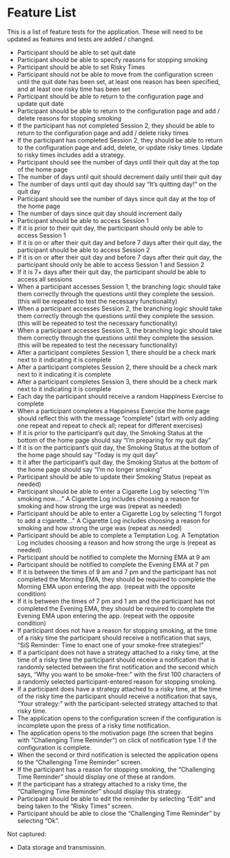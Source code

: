 # Feature List

This is a list of feature tests for the application. These will need to be
updated as features and tests are added / changed.

* Participant should be able to set quit date
* Participant should be able to specify reasons for stopping smoking
* Participant should be able to set Risky Times
* Participant should not be able to move from the configuration screen until
  the quit date has been set, at least one reason has been specified, and at
  least one risky time has been set
* Participant should be able to return to the configuration page and update
  quit date
* Participant should be able to return to the configuration page and add /
  delete reasons for stopping smoking
* If the participant has not completed Session 2, they should be able to return
  to the configuration page and add / delete risky times
* If the participant has completed Session 2, they should be able to return to
  the configuration page and add, delete, or update risky times. Update to
  risky times includes add a strategy.
* Participant should see the number of days until their quit day at the top of
  the home page
* The number of days until quit should decrement daily until their quit day
* The number of days until quit day should say “It’s quitting day!” on the quit
  day
* Participant should see the number of days since quit day at the top of the
  home page
* The number of days since quit day should increment daily
* Participant should be able to access Session 1
* If it is prior to their quit day, the participant should only be able to
  access Session 1
* If it is on or after their quit day and before 7 days after their quit day,
  the participant should be able to access Session 2
* If it is on or after their quit day and before 7 days after their quit day,
  the participant should only be able to access Session 1 and Session 2
* If it is 7+ days after their quit day, the participant should be able to
  access all sessions
* When a participant accesses Session 1, the branching logic should take them
  correctly through the questions until they complete the session. (this will
  be repeated to test the necessary functionality)
* When a participant accesses Session 2, the branching logic should take them
  correctly through the questions until they complete the session. (this will
  be repeated to test the necessary functionality)
* When a participant accesses Session 3, the branching logic should take them
  correctly through the questions until they complete the session. (this will
  be repeated to test the necessary functionality)
* After a participant completes Session 1, there should be a check mark next to
  it indicating it is complete
* After a participant completes Session 2, there should be a check mark next to
  it indicating it is complete
* After a participant completes Session 3, there should be a check mark next to
  it indicating it is complete
* Each day the participant should receive a random Happiness Exercise to
  complete
* When a participant completes a Happiness Exercise the home page should
  reflect this with the message “complete” (start with only adding one repeat
  and repeat to check all; repeat for different exercises)
* If it is prior to the participant’s quit day, the Smoking Status at the
  bottom of the home page should say “I’m preparing for my quit day”
* If it is on the participant’s quit day, the Smoking Status at the bottom of
  the home page should say “Today is my quit day”
* It it after the participant’s quit day, the Smoking Status at the bottom of
  the home page should say “I’m no longer smoking”
* Participant should be able to update their Smoking Status (repeat as needed)
* Participant should be able to enter a Cigarette Log by selecting “I’m smoking
  now….” A Cigarette Log includes choosing a reason for smoking and how strong
  the urge was (repeat as needed)
* Participant should be able to enter a Cigarette Log by selecting “I forgot
  to add a cigarette…” A Cigarette Log includes choosing a reason for smoking
  and how strong the urge was (repeat as needed)
* Participant should be able to complete a Temptation Log. A Temptation Log
  includes choosing a reason and how strong the urge is (repeat as needed)
* Participant should be notified to complete the Morning EMA at 9 am
* Participant should be notified to complete the Evening EMA at 7 pm
* If it is between the times of 9 am and 7 pm and the participant has not
  completed the Morning EMA, they should be required to complete the Morning
  EMA upon entering the app. (repeat with the opposite condition)
* If it is between the times of 7 pm and 1 am and the participant has not
  completed the Evening EMA, they should be required to complete the Evening
  EMA upon entering the app. (repeat with the opposite condition)
* If participant does not have a reason for stopping smoking, at the time of a
  risky time the participant should receive a notification that says, “SiS
  Reminder: Time to enact one of your smoke-free strategies!”
* If a participant does not have a strategy attached to a risky time, at the
  time of a risky time the participant should receive a notification that is
  randomly selected between the first notification and the second which says,
  “Why you want to be smoke-free:” with the first 100 characters of a randomly
  selected participant-entered reason for stopping smoking.
* If a participant does have a strategy attached to a risky time, at the time
  of the risky time the participant should receive a notification that says,
  “Your strategy:” with the participant-selected strategy attached to that
  risky time.
* The application opens to the configuration screen if the configuration is incomplete upon the press of a risky time notification. 
* The application opens to the motivation page (the screen that begins with "Challenging Time Reminder") on click of notification type 1 if the configuration is complete.
* When the second or third notification is selected the application opens to
  the “Challenging Time Reminder” screen.
* If the participant has a reason for stopping smoking, the “Challenging Time
  Reminder” should display one of these at random.
* If the participant has a strategy attached to a risky time, the “Challenging
  Time Reminder” should display this strategy.
* Participant should be able to edit the reminder by selecting “Edit” and being
  taken to the “Risky Times” screen.
* Participant should be able to close the “Challenging Time Reminder” by
  selecting “Ok”.

Not captured:

* Data storage and transmission.
